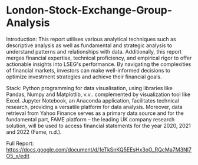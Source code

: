 # London-Stock-Exchange-Group-Analysis
Introduction: This report utilises various analytical techniques such as descriptive analysis as well as fundamental and strategic analysis to understand patterns and relationships with data. Additionally, this report merges financial expertise, technical proficiency, and empirical rigor to offer actionable insights into LSEG's performance. By navigating the complexities of financial markets, investors can make well-informed decisions to optimize investment strategies and achieve their financial goals.

Stack: Python programming for data visualisation, using libraries like Pandas, Numpy and Matplotlib, v.v.. complemented by visualization tool like Excel. Jupyter Notebook, an Anaconda application, facilitates technical research, providing a versatile platform for data analysis. Moreover, data retrieval from Yahoo Finance serves as a primary data source and for the fundamental part, FAME platform – the leading UK company research solution, will be used to access financial statements for the year 2020, 2021 and 2022 (Fame, n.d.).


Full Report: https://docs.google.com/document/d/1eTkSnKQ5EEsHx3oO_RQcMa7M3NI7O5_x/edit
